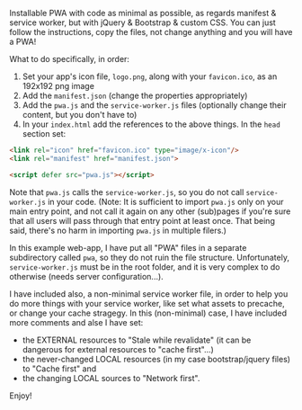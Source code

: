 Installable PWA with code as minimal as possible, as regards manifest & service worker, but with jQuery & Bootstrap & custom CSS.
You can just follow the instructions, copy the files, not change anything and you will have a PWA! 

What to do specifically, in order:

1. Set your app's icon file, `logo.png`, along with your `favicon.ico`, as an 192x192 png image
2. Add the `manifest.json` (change the properties appropriately)
3. Add the `pwa.js` and the `service-worker.js` files (optionally change their content, but you don't have to)
4. In your `index.html` add the references to the above things. In the `head` section set:
```HTML
<link rel="icon" href="favicon.ico" type="image/x-icon"/>
<link rel="manifest" href="manifest.json">      

<script defer src="pwa.js"></script>
```

Note that `pwa.js` calls the `service-worker.js`, so you do not call `service-worker.js` in your code. (Note: It is sufficient to import `pwa.js` only on your main entry point, and not call it again on any other (sub)pages if you're sure that all users will pass through that entry point at least once. That being said, there's no harm in importing `pwa.js` in multiple filers.)

In this example web-app, I have put all "PWA" files in a separate subdirectory called `pwa`, so they do not ruin the file structure. Unfortunately, `service-worker.js` must be in the root folder, and it is very complex to do otherwise (needs server configuration...). 

I have included also, a non-minimal service worker file, in order to help you do more things with your service worker, like set what assets to precache, or change your cache stragegy. In this (non-minimal) case, I have included more comments and alse I have set:
* the EXTERNAL resources to "Stale while revalidate" (it can be dangerous for external resources to "cache first"...)
* the never-changed LOCAL resources (in my case bootstrap/jquery files) to "Cache first" and 
* the changing LOCAL sources to "Network first". 

Enjoy!

